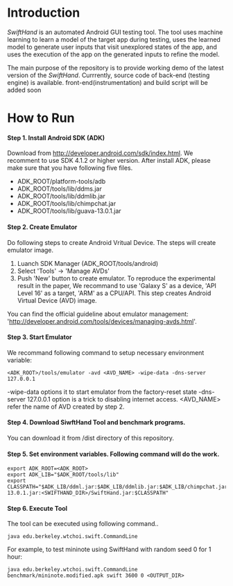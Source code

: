 Introduction
=============
*SwiftHand* is an automated Android GUI testing tool. The tool uses machine learning to
learn a model of the target app during testing, uses the learned model to generate user inputs that visit
unexplored states of the app, and uses the execution of the app on the generated inputs to refine
the model.

The main purpose of the repository is to provide working demo of the latest version of the
*SwiftHand*. Currrently, source code of back-end (testing engine) is available.
front-end(instrumentation) and build script will be added soon 


How to Run 
==========

#### Step 1. Install Android SDK (ADK)
Download from http://developer.android.com/sdk/index.html. We recomment to use SDK 4.1.2 or higher version. After install ADK, please make sure that you have following five files.
 
- ADK_ROOT/platform-tools/adb
- ADK_ROOT/tools/lib/ddms.jar
- ADK_ROOT/tools/lib/ddmlib.jar
- ADK_ROOT/tools/lib/chimpchat.jar
- ADK_ROOT/tools/lib/guava-13.0.1.jar



#### Step 2. Create Emulator
Do following steps to create Android Vritual Device. The steps will create emulator image.

1. Luanch SDK Manager (ADK_ROOT/tools/android)
2. Select 'Tools' -> 'Manage AVDs'
3. Push 'New' button to create emulator.
To reproduce the experimental result in the paper, We recommand to use 'Galaxy S' as a device, 'API Level 16' as a target, 'ARM' as a CPU/API. This step creates Android Virtual Device (AVD) image. 

You can find the official guideline about emulator management:
'http://developer.android.com/tools/devices/managing-avds.html'. 


#### Step 3. Start Emulator
We recommand following command to setup necessary environment variable:
```
<ADK_ROOT>/tools/emulator -avd <AVD_NAME> -wipe-data -dns-server 127.0.0.1
```
-wipe-data options it to start emulator from the factory-reset state -dns-server 127.0.0.1 option is a trick to disabling internet access. <AVD_NAME> refer the name of AVD created by step 2.


#### Step 4. Download SiwftHand Tool and benchmark programs.
You can download it from /dist directory of this repository.


#### Step 5. Set environment variables. Following command will do the work.
```
export ADK_ROOT=<ADK_ROOT>
export ADK_LIB="$ADK_ROOT/tools/lib"
export CLASSPATH="$ADK_LIB/ddml.jar:$ADK_LIB/ddmlib.jar:$ADK_LIB/chimpchat.jar:$ADK_LIB/guava-13.0.1.jar:<SWIFTHAND_DIR>/SwiftHand.jar:$CLASSPATH"
```

#### Step 6. Execute Tool
The tool can be executed using following command..
```
java edu.berkeley.wtchoi.swift.CommandLine
``` 
For example, to test mininote using SwiftHand with random seed 0 for 1 hour:
```
java edu.berkeley.wtchoi.swift.CommandLine benchmark/mininote.modified.apk swift 3600 0 <OUTPUT_DIR> 
```


